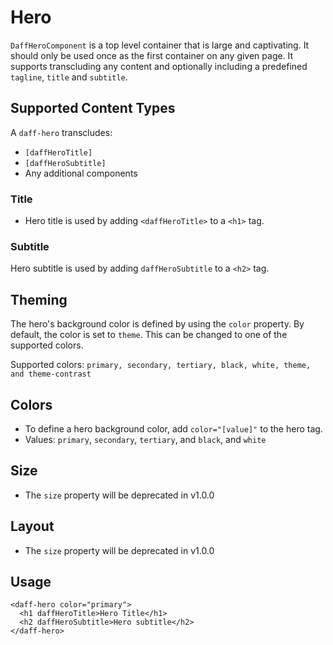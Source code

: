 # Hero
`DaffHeroComponent` is a top level container that is large and captivating. It should only be used once as the first container on any given page. It supports transcluding any content and optionally including a predefined `tagline`, `title` and `subtitle`.

## Supported Content Types
A `daff-hero` transcludes:
- `[daffHeroTitle]`
- `[daffHeroSubtitle]`
- Any additional components

### Title
- Hero title is used by adding `<daffHeroTitle>` to a `<h1>` tag.

### Subtitle
Hero subtitle is used by adding `daffHeroSubtitle` to a `<h2>` tag.

## Theming
The hero's background color is defined by using the `color` property. By default, the color is set to `theme`. This can be changed to one of the supported colors.

Supported colors: `primary, secondary, tertiary, black, white, theme, and theme-contrast`

## Colors
- To define a hero background color, add `color="[value]"` to the hero tag.
- Values: `primary`, `secondary`, `tertiary`, and `black`, and `white`

## Size
- The `size` property will be deprecated in v1.0.0

## Layout
- The `size` property will be deprecated in v1.0.0


## Usage
```
<daff-hero color="primary">
  <h1 daffHeroTitle>Hero Title</h1>
  <h2 daffHeroSubtitle>Hero subtitle</h2>
</daff-hero>
```

